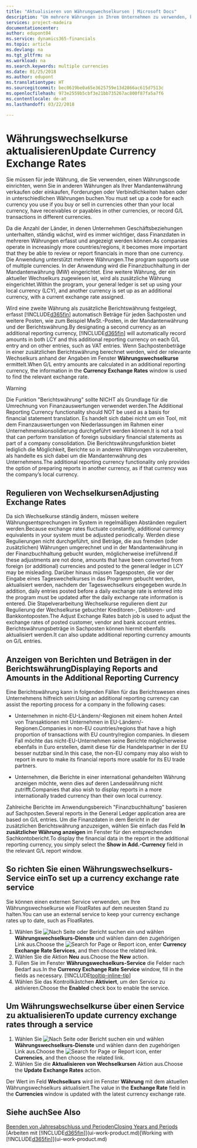 ```yaml
---
title: "Aktualisieren von Währungswechselkursen | Microsoft Docs"
description: "Um mehrere Währungen in Ihrem Unternehmen zu verwenden, können Sie einen Code für jede Währung einrichten und einen externen Wechselkursdienst, wie FloatRates verwenden."
services: project-madeira
documentationcenter: 
author: edupont04
ms.service: dynamics365-financials
ms.topic: article
ms.devlang: na
ms.tgt_pltfrm: na
ms.workload: na
ms.search.keywords: multiple currencies
ms.date: 01/25/2018
ms.author: edupont
ms.translationtype: HT
ms.sourcegitcommit: bec0619be0a65e3625759e13d2866ac615d7513c
ms.openlocfilehash: 973e2559b5cbf3e21bb735267ac800f87fa5a7f6
ms.contentlocale: de-at
ms.lasthandoff: 03/22/2018

---
```

# <a name="update-currency-exchange-rates"></a><span data-ttu-id="efe12-103">Währungswechselkurse aktualisieren</span><span class="sxs-lookup"><span data-stu-id="efe12-103">Update Currency Exchange Rates</span></span>
<span data-ttu-id="efe12-104">Sie müssen für jede Währung, die Sie verwenden, einen Währungscode einrichten, wenn Sie in anderen Währungen als Ihrer Mandantenwährung verkaufen oder einkaufen, Forderungen oder Verbindlichkeiten haben oder in unterschiedlichen Währungen buchen.</span><span class="sxs-lookup"><span data-stu-id="efe12-104">You must set up a code for each currency you use if you buy or sell in currencies other than your local currency, have receivables or payables in other currencies, or record G/L transactions in different currencies.</span></span>  

<span data-ttu-id="efe12-105">Da die Anzahl der Länder, in denen Unternehmen Geschäftsbeziehungen unterhalten, ständig wächst, wird es immer wichtiger, dass Finanzdaten in mehreren Währungen erfasst und angezeigt werden können.</span><span class="sxs-lookup"><span data-stu-id="efe12-105">As companies operate in increasingly more countries/regions, it becomes more important that they be able to review or report financials in more than one currency.</span></span> <span data-ttu-id="efe12-106">Die Anwendung unterstützt mehrere Währungen.</span><span class="sxs-lookup"><span data-stu-id="efe12-106">The program supports use of multiple currencies.</span></span> <span data-ttu-id="efe12-107">In der Anwendung wird die Finanzbuchhaltung in der Mandantenwährung (MW) eingerichtet. Eine weitere Währung, der ein aktueller Wechselkurs zugewiesen ist, wird als zusätzliche Währung eingerichtet.</span><span class="sxs-lookup"><span data-stu-id="efe12-107">Within the program, your general ledger is set up using your local currency (LCY), and another currency is set up as an additional currency, with a current exchange rate assigned.</span></span>  

 <span data-ttu-id="efe12-108">Wird eine zweite Währung als zusätzliche Berichtswährung festgelegt, erfasst [!INCLUDE[d365fin](includes/d365fin_md.md)] automatisch Beträge für jeden Sachposten und weitere Posten, wie zum Beispiel MwSt.-Posten, in der Mandantenwährung und der Berichtswährung.</span><span class="sxs-lookup"><span data-stu-id="efe12-108">By designating a second currency as an additional reporting currency, [!INCLUDE[d365fin](includes/d365fin_md.md)] will automatically record amounts in both LCY and this additional reporting currency on each G/L entry and on other entries, such as VAT entries.</span></span> <span data-ttu-id="efe12-109">Wenn Sachpostenbeträge in einer zusätzlichen Berichtswährung berechnet werden, wird der relevante Wechselkurs anhand der Angaben im Fenster **Währungswechselkurse** ermittelt.</span><span class="sxs-lookup"><span data-stu-id="efe12-109">When G/L entry amounts are calculated in an additional reporting currency, the information in the **Currency Exchange Rates** window is used to find the relevant exchange rate.</span></span>  

> [!WARNING]  
>  <span data-ttu-id="efe12-110">Die Funktion "Berichtswährung" sollte NICHT als Grundlage für die Umrechnung von Finanzauswertungen verwendet werden.</span><span class="sxs-lookup"><span data-stu-id="efe12-110">The Additional Reporting Currency functionality should NOT be used as a basis for financial statement translation.</span></span> <span data-ttu-id="efe12-111">Es handelt sich dabei nicht um ein Tool, mit dem Finanzauswertungen von Niederlassungen im Rahmen einer Unternehmenskonsolidierung durchgeführt werden können.</span><span class="sxs-lookup"><span data-stu-id="efe12-111">It is not a tool that can perform translation of foreign subsidiary financial statements as part of a company consolidation.</span></span> <span data-ttu-id="efe12-112">Die Berichtswährungsfunktion bietet lediglich die Möglichkeit, Berichte so in anderen Währungen vorzubereiten, als handelte es sich dabei um die Mandantenwährung des Unternehmens.</span><span class="sxs-lookup"><span data-stu-id="efe12-112">The additional reporting currency functionality only provides the option of preparing reports in another currency, as if that currency was the company’s local currency.</span></span>

## <a name="adjusting-exchange-rates"></a><span data-ttu-id="efe12-113">Regulieren von Wechselkursen</span><span class="sxs-lookup"><span data-stu-id="efe12-113">Adjusting Exchange Rates</span></span>  
<span data-ttu-id="efe12-114">Da sich Wechselkurse ständig ändern, müssen weitere Währungsentsprechungen im System in regelmäßigen Abständen reguliert werden.</span><span class="sxs-lookup"><span data-stu-id="efe12-114">Because exchange rates fluctuate constantly, additional currency equivalents in your system must be adjusted periodically.</span></span> <span data-ttu-id="efe12-115">Werden diese Regulierungen nicht durchgeführt, sind Beträge, die aus fremden (oder zusätzlichen) Währungen umgerechnet und in der Mandantenwährung in der Finanzbuchhaltung gebucht wurden, möglicherweise irreführend.</span><span class="sxs-lookup"><span data-stu-id="efe12-115">If these adjustments are not done, amounts that have been converted from foreign (or additional) currencies and posted to the general ledger in LCY may be misleading.</span></span> <span data-ttu-id="efe12-116">Darüber hinaus müssen Tagesposten, die vor der Eingabe eines Tageswechelkurses in das Programm gebucht werden, aktualisiert werden, nachdem der Tageswechselkurs eingegeben wurde.</span><span class="sxs-lookup"><span data-stu-id="efe12-116">In addition, daily entries posted before a daily exchange rate is entered into the program must be updated after the daily exchange rate information is entered.</span></span> <span data-ttu-id="efe12-117">Die Stapelverarbeitung  Wechselkurse regulieren dient zur Regulierung der Wechselkurse gebuchter Kreditoren-, Debitoren- und Bankkontoposten.</span><span class="sxs-lookup"><span data-stu-id="efe12-117">The Adjust Exchange Rates batch job is used to adjust the exchange rates of posted customer, vendor and bank account entries.</span></span> <span data-ttu-id="efe12-118">Berichtswährungsbeträge in Sachposten können hiermit ebenfalls aktualisiert werden.</span><span class="sxs-lookup"><span data-stu-id="efe12-118">It can also update additional reporting currency amounts on G/L entries.</span></span>  

## <a name="displaying-reports-and-amounts-in-the-additional-reporting-currency"></a><span data-ttu-id="efe12-119">Anzeigen von Berichten und Beträgen in der Berichtswährung</span><span class="sxs-lookup"><span data-stu-id="efe12-119">Displaying Reports and Amounts in the Additional Reporting Currency</span></span>  
<span data-ttu-id="efe12-120">Eine Berichtswährung kann in folgenden Fällen für das Berichtswesen eines Unternehmens hilfreich sein:</span><span class="sxs-lookup"><span data-stu-id="efe12-120">Using an additional reporting currency can assist the reporting process for a company in the following cases:</span></span>  

- <span data-ttu-id="efe12-121">Unternehmen in nicht-EU-Ländern/-Regionen mit einem hohen Anteil von Transaktionen mit Unternehmen in EU-Ländern/-Regionen.</span><span class="sxs-lookup"><span data-stu-id="efe12-121">Companies in non-EU countries/regions that have a high proportion of transactions with EU country/region companies.</span></span> <span data-ttu-id="efe12-122">In diesem Fall möchte das nicht-EU-Unternehmen seine Berichte möglicherweise ebenfalls in Euro erstellen, damit diese für die Handelspartner in der EU besser nutzbar sind.</span><span class="sxs-lookup"><span data-stu-id="efe12-122">In this case, the non-EU company may also wish to report in euro to make its financial reports more usable for its EU trade partners.</span></span>  

- <span data-ttu-id="efe12-123">Unternehmen, die Berichte in einer international gehandelten Währung anzeigen möchte, wenn dies auf deren Landeswährung nicht zutrifft.</span><span class="sxs-lookup"><span data-stu-id="efe12-123">Companies that also wish to display reports in a more internationally traded currency than their own local currency.</span></span>  

<span data-ttu-id="efe12-124">Zahlreiche Berichte im Anwendungsbereich "Finanzbuchhaltung" basieren auf Sachposten.</span><span class="sxs-lookup"><span data-stu-id="efe12-124">Several reports in the General Ledger application area are based on G/L entries.</span></span> <span data-ttu-id="efe12-125">Um die Finanzdaten in dem Bericht in der zusätzlichen Berichtswährung anzuzeigen, wählen Sie einfach das Feld **In zusätzlicher Währung anzeigen** im Fenster für den entsprechenden Sachkontobericht.</span><span class="sxs-lookup"><span data-stu-id="efe12-125">To display the financial data in the report in the additional reporting currency, you simply select the **Show in Add.-Currency** field in the relevant G/L report window.</span></span>  

## <a name="to-set-up-a-currency-exchange-rate-service"></a><span data-ttu-id="efe12-126">So richten Sie einen Währungswechselkurs-Service ein</span><span class="sxs-lookup"><span data-stu-id="efe12-126">To set up a currency exchange rate service</span></span>
<span data-ttu-id="efe12-127">Sie können einen externen Service verwenden, um Ihre Währungswechselkurse wie FloatRates auf dem neuesten Stand zu halten.</span><span class="sxs-lookup"><span data-stu-id="efe12-127">You can use an external service to keep your currency exchange rates up to date, such as FloatRates.</span></span>

1. <span data-ttu-id="efe12-128">Wählen Sie ![Nach Seite oder Bericht suchen](media/ui-search/search_small.png "Nach Seite oder Bericht suchen") ein und wählen **Währungswechselkurs-Dienste** und wählen dann den zugehörigen Link aus.</span><span class="sxs-lookup"><span data-stu-id="efe12-128">Choose the ![Search for Page or Report](media/ui-search/search_small.png "Search for Page or Report icon") icon, enter **Currency Exchange Rate Services**, and then choose the related link.</span></span>
2. <span data-ttu-id="efe12-129">Wählen Sie die Aktion **Neu** aus.</span><span class="sxs-lookup"><span data-stu-id="efe12-129">Choose the **New** action.</span></span>
3. <span data-ttu-id="efe12-130">Füllen Sie im Fenster **Währungswechselkurs-Service** die Felder nach Bedarf aus.</span><span class="sxs-lookup"><span data-stu-id="efe12-130">In the **Currency Exchange Rate Service** window, fill in the fields as necessary.</span></span> [!INCLUDE[tooltip-inline-tip](includes/tooltip-inline-tip_md.md)]
4. <span data-ttu-id="efe12-131">Wählen Sie das Kontrollkästchen **Aktiviert**, um den Service zu aktivieren.</span><span class="sxs-lookup"><span data-stu-id="efe12-131">Choose the **Enabled** check box to enable the service.</span></span>

## <a name="to-update-currency-exchange-rates-through-a-service"></a><span data-ttu-id="efe12-132">Um Währungswechselkurse über einen Service zu aktualisieren</span><span class="sxs-lookup"><span data-stu-id="efe12-132">To update currency exchange rates through a service</span></span>
1. <span data-ttu-id="efe12-133">Wählen Sie ![Nach Seite oder Bericht suchen](media/ui-search/search_small.png "Nach Seite oder Bericht suchen") ein und wählen **Währungswechselkurs-Dienste** und wählen dann den zugehörigen Link aus.</span><span class="sxs-lookup"><span data-stu-id="efe12-133">Choose the ![Search for Page or Report](media/ui-search/search_small.png "Search for Page or Report icon") icon, enter **Currencies**, and then choose the related link.</span></span>
2. <span data-ttu-id="efe12-134">Wählen Sie die **Aktualisieren von Wechselkursen** Aktion aus.</span><span class="sxs-lookup"><span data-stu-id="efe12-134">Choose the **Update Exchange Rates** action.</span></span>

<span data-ttu-id="efe12-135">Der Wert im Feld **Wechselkurs** wird im Fenster **Währung** mit dem aktuellen Währungswechselkurs aktualisiert.</span><span class="sxs-lookup"><span data-stu-id="efe12-135">The value in the **Exchange Rate** field in the **Currencies** window is updated with the latest currency exchange rate.</span></span>

## <a name="see-also"></a><span data-ttu-id="efe12-136">Siehe auch</span><span class="sxs-lookup"><span data-stu-id="efe12-136">See Also</span></span>
[<span data-ttu-id="efe12-137">Beenden von Jahresabschluss und Perioden</span><span class="sxs-lookup"><span data-stu-id="efe12-137">Closing Years and Periods</span></span>](year-close-years-periods.md)  
<span data-ttu-id="efe12-138">[Arbeiten mit [!INCLUDE[d365fin](includes/d365fin_md.md)]](ui-work-product.md)</span><span class="sxs-lookup"><span data-stu-id="efe12-138">[Working with [!INCLUDE[d365fin](includes/d365fin_md.md)]](ui-work-product.md)</span></span>

